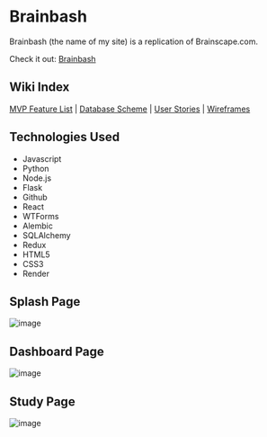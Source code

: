 # Brainbash

Brainbash (the name of my site) is a replication of Brainscape.com.

Check it out: [Brainbash](https://brainbash.onrender.com/)

## Wiki Index
[MVP Feature List](https://github.com/JohnTimothyCruz/AA-Capstone-Project/wiki/MVP-Feature-List) |
[Database Scheme](https://github.com/JohnTimothyCruz/AA-Capstone-Project/wiki/Database-Schema) |
[User Stories](https://github.com/JohnTimothyCruz/AA-Capstone-Project/wiki/User-Stories) |
[Wireframes](https://github.com/JohnTimothyCruz/AA-Capstone-Project/wiki/Wireframes)

## Technologies Used
<ul>
    <li>Javascript</li>
    <li>Python</li>
    <li>Node.js</li>
    <li>Flask</li>
    <li>Github</li>
    <li>React</li>
    <li>WTForms</li>
    <li>Alembic</li>
    <li>SQLAlchemy</li>
    <li>Redux</li>
    <li>HTML5</li>
    <li>CSS3</li>
    <li>Render</li>
</ul>

## Splash Page
![image](https://user-images.githubusercontent.com/112726832/229265146-e5d858ce-59a0-42ee-a133-4ae06bede983.png)

## Dashboard Page
![image](https://user-images.githubusercontent.com/112726832/229265185-83aea112-951c-4782-8ac3-47ba7d8dc34f.png)

## Study Page
![image](https://user-images.githubusercontent.com/112726832/229265749-7c28bde7-a809-4ddb-b33c-904fa5f6d589.png)
